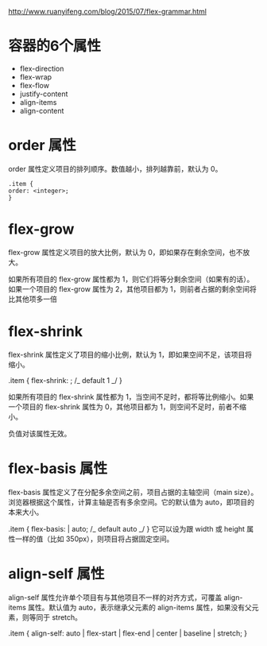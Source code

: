 http://www.ruanyifeng.com/blog/2015/07/flex-grammar.html

# 容器的6个属性
- flex-direction
- flex-wrap
- flex-flow
- justify-content
- align-items
- align-content

# order 属性
order 属性定义项目的排列顺序。数值越小，排列越靠前，默认为 0。
```
.item {
order: <integer>;
}
```

# flex-grow
flex-grow 属性定义项目的放大比例，默认为 0，即如果存在剩余空间，也不放大。

如果所有项目的 flex-grow 属性都为 1，则它们将等分剩余空间（如果有的话）。如果一个项目的 flex-grow 属性为 2，其他项目都为 1，则前者占据的剩余空间将比其他项多一倍


# flex-shrink
flex-shrink 属性定义了项目的缩小比例，默认为 1，即如果空间不足，该项目将缩小。

.item {
flex-shrink: <number>; /_ default 1 _/
}

如果所有项目的 flex-shrink 属性都为 1，当空间不足时，都将等比例缩小。如果一个项目的 flex-shrink 属性为 0，其他项目都为 1，则空间不足时，前者不缩小。

负值对该属性无效。

# flex-basis 属性
flex-basis 属性定义了在分配多余空间之前，项目占据的主轴空间（main size）。浏览器根据这个属性，计算主轴是否有多余空间。它的默认值为 auto，即项目的本来大小。

.item {
flex-basis: <length> | auto; /_ default auto _/
}
它可以设为跟 width 或 height 属性一样的值（比如 350px），则项目将占据固定空间。

# align-self 属性
align-self 属性允许单个项目有与其他项目不一样的对齐方式，可覆盖 align-items 属性。默认值为 auto，表示继承父元素的 align-items 属性，如果没有父元素，则等同于 stretch。

.item {
align-self: auto | flex-start | flex-end | center | baseline | stretch;
}
